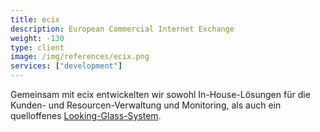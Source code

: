 ```yaml
---
title: ecix
description: European Commercial Internet Exchange
weight: -130
type: client
image: /img/references/ecix.png
services: ["development"]
---
```


Gemeinsam mit ecix entwickelten wir sowohl In-House-Lösungen für
die Kunden- und Resourcen-Verwaltung und Monitoring, als auch ein
quelloffenes [Looking-Glass-System](https://github.com/ecix/birdseye).
